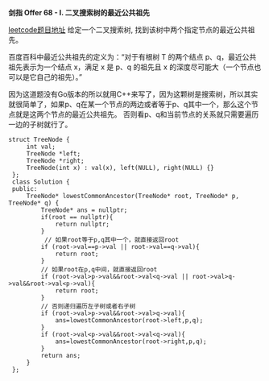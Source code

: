 **剑指 Offer 68 - I. 二叉搜索树的最近公共祖先**

[leetcode题目地址](https://leetcode-cn.com/problems/er-cha-sou-suo-shu-de-zui-jin-gong-gong-zu-xian-lcof/)
给定一个二叉搜索树, 找到该树中两个指定节点的最近公共祖先。

百度百科中最近公共祖先的定义为：“对于有根树 T 的两个结点 p、q，最近公共祖先表示为一个结点 x，满足 x 是 p、q 的祖先且 x 的深度尽可能大（一个节点也可以是它自己的祖先）。”

因为这道题没有Go版本的所以就用C++来写了，因为这颗树是搜索树，所以其实就很简单了，如果p、q在某一个节点的两边或者等于p、q其中一个，那么这个节点就是这两个节点的最近公共祖先。
否则看p、q和当前节点的关系就只需要遍历一边的子树就行了。  

```
struct TreeNode {
     int val;
     TreeNode *left;
     TreeNode *right;
     TreeNode(int x) : val(x), left(NULL), right(NULL) {}
 };
 class Solution {
 public:
     TreeNode* lowestCommonAncestor(TreeNode* root, TreeNode* p, TreeNode* q) {
         TreeNode* ans = nullptr;
         if(root == nullptr){
             return nullptr;
         }
          // 如果root等于p,q其中一个，就直接返回root
         if (root->val==p->val || root->val==q->val){
             return root;
         }
         // 如果root在p,q中间，就直接返回root
         if (root->val>p->val&&root->val<q->val || root->val>q->val&&root->val<p->val){
             return root;
         }
         // 否则递归遍历左子树或者右子树
         if (root->val>p->val&&root->val>q->val){
             ans=lowestCommonAncestor(root->left,p,q);
         }
         if (root->val<p->val&&root->val<q->val){
             ans=lowestCommonAncestor(root->right,p,q);
         }
         return ans;
     }
 };
```

